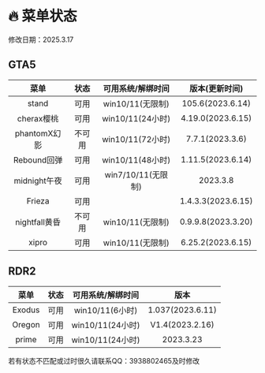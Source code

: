 # 🔥 菜单状态

修改日期：2025.3.17

<!-- tabs:start -->

## **GTA5**

|     菜单    | 状态 |  可用系统/解绑时间 |  版本(更新时间)|
| :---------: |:---:|:-----------------:|:-------------:|
|     stand   |可用| win10/11(无限制)| 105.6(2023.6.14) |
|  cherax樱桃  |可用| win10/11(24小时)| 4.19.0(2023.6.15)|
| phantomX幻影 |不可用| win10/11(72小时)|7.7.1(2023.3.6)|
|  Rebound回弹 |可用| win10/11(48小时)| 1.11.5(2023.6.14)|
| midnight午夜 |可用| win7/10/11(无限制)|  2023.3.8  |
| Frieza | 可用 |              |1.4.3.3(2023.6.15)|
|nightfall黄昏 |不可用| win10/11(无限制)|0.9.9.8(2023.3.20)|
|    xipro    |可用| win10/11(无限制)|6.25.2(2023.6.15)  |

## **RDR2**

|  菜单 |状态|可用系统/解绑时间|        版本    |
| :----:|:-:|:--------------:| :------------:|
| Exodus|可用|win10/11(6小时)| 1.037(2023.6.11)|
|Oregon |可用|win10/11(24小时)|V1.4(2023.2.16)|
| prime |可用|win10/11(24小时)|    2023.3.23   |

<!-- tabs:end -->

若有状态不匹配或过时很久请联系QQ：3938802465及时修改
